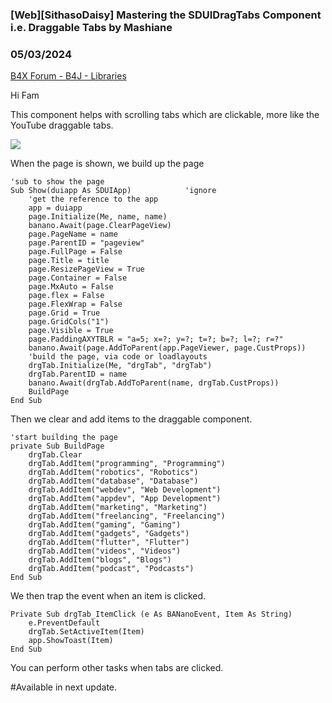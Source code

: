 ### [Web][SithasoDaisy] Mastering the SDUIDragTabs Component i.e. Draggable Tabs by Mashiane
### 05/03/2024
[B4X Forum - B4J - Libraries](https://www.b4x.com/android/forum/threads/160910/)

Hi Fam  
  
This component helps with scrolling tabs which are clickable, more like the YouTube draggable tabs.  
  
![](https://www.b4x.com/android/forum/attachments/153375)  
  
When the page is shown, we build up the page  
  

```B4X
'sub to show the page  
Sub Show(duiapp As SDUIApp)            'ignore  
    'get the reference to the app  
    app = duiapp  
    page.Initialize(Me, name, name)  
    banano.Await(page.ClearPageView)  
    page.PageName = name  
    page.ParentID = "pageview"  
    page.FullPage = False  
    page.Title = title  
    page.ResizePageView = True  
    page.Container = False  
    page.MxAuto = False  
    page.flex = False  
    page.FlexWrap = False  
    page.Grid = True  
    page.GridCols("1")  
    page.Visible = True  
    page.PaddingAXYTBLR = "a=5; x=?; y=?; t=?; b=?; l=?; r=?"  
    banano.Await(page.AddToParent(app.PageViewer, page.CustProps))  
    'build the page, via code or loadlayouts  
    drgTab.Initialize(Me, "drgTab", "drgTab")  
    drgTab.ParentID = name  
    banano.Await(drgTab.AddToParent(name, drgTab.CustProps))  
    BuildPage  
End Sub
```

  
  
Then we clear and add items to the draggable component.  
  

```B4X
'start building the page  
private Sub BuildPage  
    drgTab.Clear  
    drgTab.AddItem("programming", "Programming")  
    drgTab.AddItem("robotics", "Robotics")  
    drgTab.AddItem("database", "Database")  
    drgTab.AddItem("webdev", "Web Development")  
    drgTab.AddItem("appdev", "App Development")  
    drgTab.AddItem("marketing", "Marketing")  
    drgTab.AddItem("freelancing", "Freelancing")  
    drgTab.AddItem("gaming", "Gaming")  
    drgTab.AddItem("gadgets", "Gadgets")  
    drgTab.AddItem("flutter", "Flutter")  
    drgTab.AddItem("videos", "Videos")  
    drgTab.AddItem("blogs", "Blogs")  
    drgTab.AddItem("podcast", "Podcasts")  
End Sub
```

  
  
We then trap the event when an item is clicked.  
  

```B4X
Private Sub drgTab_ItemClick (e As BANanoEvent, Item As String)  
    e.PreventDefault  
    drgTab.SetActiveItem(Item)  
    app.ShowToast(Item)  
End Sub
```

  
  
You can perform other tasks when tabs are clicked.  
  
#Available in next update.